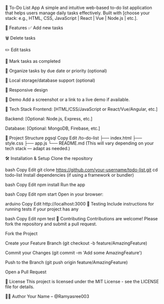 📝 To-Do List App
A simple and intuitive web-based to-do list application that helps users manage daily tasks effectively. Built with [choose your stack: e.g., HTML, CSS, JavaScript | React | Vue | Node.js | etc.].

🚀 Features
✅ Add new tasks

🗑️ Delete tasks

✏️ Edit tasks

📌 Mark tasks as completed

📅 Organize tasks by due date or priority (optional)

💾 Local storage/database support (optional)

🎨 Responsive design

📸 Demo
Add a screenshot or a link to a live demo if available.

🔧 Tech Stack
Frontend: [HTML/CSS/JavaScript or React/Vue/Angular, etc.]

Backend: [Optional: Node.js, Express, etc.]

Database: [Optional: MongoDB, Firebase, etc.]

📂 Project Structure
pgsql
Copy
Edit
/to-do-list
├── index.html
├── style.css
├── app.js
└── README.md
(This will vary depending on your tech stack — adapt as needed.)

🛠️ Installation & Setup
Clone the repository

bash
Copy
Edit
git clone https://github.com/your-username/todo-list.git
cd todo-list
Install dependencies (if using a framework or bundler)

bash
Copy
Edit
npm install
Run the app

bash
Copy
Edit
npm start
Open in your browser:

arduino
Copy
Edit
http://localhost:3000
🧪 Testing
Include instructions for running tests if your project has any

bash
Copy
Edit
npm test
🤝 Contributing
Contributions are welcome! Please fork the repository and submit a pull request.

Fork the Project

Create your Feature Branch (git checkout -b feature/AmazingFeature)

Commit your Changes (git commit -m 'Add some AmazingFeature')

Push to the Branch (git push origin feature/AmazingFeature)

Open a Pull Request

📄 License
This project is licensed under the MIT License - see the LICENSE file for details.

🙋‍♂️ Author
Your Name – @Ramyasree003

